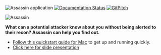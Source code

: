 ![Assassin application](https://github.com/PaloAltoNetworks/Assassin/workflows/Assassin%20application/badge.svg?branch=master)
[![Documentation Status](https://readthedocs.org/projects/assassin/badge/?version=latest)](https://assassin.readthedocs.io/en/latest/?badge=latest)
[![GitPitch](https://gitpitch.com/assets/badge.svg)](https://gitpitch.com/wwce/Assassin/master)


![Assassin](https://github.com/PaloAltoNetworks/Assassin/blob/master/docs/images/Assassin.png)

**What can a potential attacker know about you without being alerted to their recon?  Assassin can help you find out.**

- [Follow this quickstart guide for Mac](https://assassin.readthedocs.io/en/latest/01-setup/quickstart.html) to get up and running quickly.
- [Click here for slide presentation](https://gitpitch.com/PaloAltoNetworks/Assassin/master)
